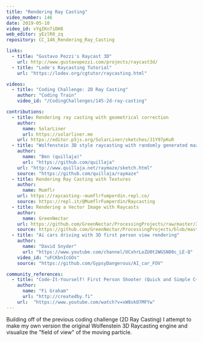 ```yaml
---
title: "Rendering Ray Casting"
video_number: 146
date: 2019-05-10
video_id: vYgIKn7iDH8
web_editor: yEzlR0_zq
repository: CC_146_Rendering_Ray_Casting

links:
  - title: "Gustavo Pezzi's Raycast 3D"
    url: http://www.gustavopezzi.com/projects/raycast3d/
  - title: "Lode's Raycasting Tutorial"
    url: "https://lodev.org/cgtutor/raycasting.html"

videos:
  - title: "Coding Challenge: 2D Ray Casting"
    author: "Coding Train"
    video_id: "/CodingChallenges/145-2d-ray-casting"

contributions:
  - title: Rendering ray casting with geometrical correction
    author:
      name: SolarLiner
      url: https://solarliner.me
    url: https://editor.p5js.org/SolarLiner/sketches/J1Y97pKuR
  - title: "Wolfenstein 3D style raycasting with randomly generated mazes (p5.js)"
    author:
      name: "Ben (quillaja)"
      url: "https://github.com/quillaja"
    url: "http://www.quillaja.net/raymaze/sketch.html"
    source: "https://github.com/quillaja/raymaze"
  - title: Rendering Ray Casting with Textures
    author:
      name: Mumflr
    url: https://raycasting--mumflrfumperdin.repl.co/
    source: https://repl.it/@MumflrFumperdin/Raycasting
  - title: Rendering a Vector Image with Raycasts
    author:
      name: GreenNectar
    url: https://github.com/GreenNectar/ProcessingProjects/raw/master/2DRayCastRenderer.zip
    source: https://github.com/GreenNectar/ProcessingProjects/blob/master/2DRayCastRenderer.zip
  - title: "Ai cars driving with 3D first person view rendering"
    author:
      name: "David Snyder"
      url: "https://www.youtube.com/channel/UCxhrLoZU0t2WGSN80c_LE-Q"
    video_id: "uFCKbnIcGOs"
    source: "https://github.com/GypsyDangerous/AI_car_FOV"

community_references:
  - title: "Code-It-Yourself! First Person Shooter (Quick and Simple C++)"
    author: 
      name: "Fi Graham"
      url: "http://createdby.fi"
    url:  "https://www.youtube.com/watch?v=xW8skO7MFYw"
---
```


Building off of the previous coding challenge (2D Ray Casting) I attempt to make my own version the original Wolfenstein 3D Raycasting engine and visualize the "field of view" of the moving particle.

